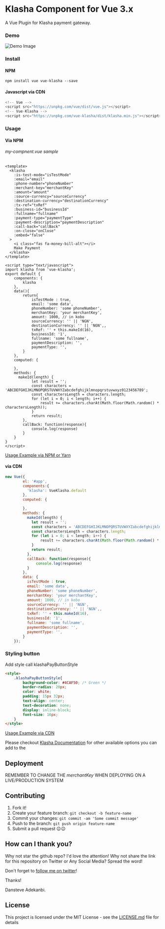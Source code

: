 # Klasha Component for Vue 3.x

A Vue Plugin for Klasha payment gateway.

### Demo

![Demo Image](vue-klasha.png?raw=true "Demo Image")

### Install

#### NPM

```
npm install vue vue-klasha --save
```

#### Javascript via CDN

```javascript 1.8
<!-- Vue -->
<script src="https://unpkg.com/vue/dist/vue.js"></script>
<!-- Vue-Klasha -->
<script src="https://unpkg.com/vue-klasha/dist/klasha.min.js"></script>
```

### Usage

#### Via NPM

###### my-compnent.vue sample

```vue
<template>
  <klasha
    :is-test-mode="isTestMode"
    :email="email"
    :phone-number="phoneNumber"
    :merchant-key="merchantKey"
    :amount="amount"
    :source-currency="sourceCurrency"
    :destination-currency="destinationCurrency"
    :tx-ref="txRef"
    :business-id="businessId"
    :fullname="fullname"
    :payment-type="paymentType"
    :payment-description="paymentDescription"
    :call-back="callBack"
    :on-close="onClose"
    :embed="false"
  >
    <i class="fas fa-money-bill-alt"></i>
    Make Payment
  </klasha>
</template>

<script type="text/javascript">
import klasha from 'vue-klasha';
export default {
    components: {
        klasha
    },
    data(){
        return{
            isTestMode : true,
            email: 'some data',
            phoneNumber: 'some phoneNumber',
            merchantKey: 'your merchantKey',
            amount: 1000, // in kobo
            sourceCurrency: '' || 'NGN',
            destinationCurrency: '' || 'NGN',,
            txRef: '' + this.makeId(16),
            businessId: '1',
            fullname: 'some fullname',
            paymentDescription: '',
            paymentType: '',
        }
    },
    computed: {

    },
    methods: {
      makeId(length) {
            let result = '';
            const characters = 'ABCDEFGHIJKLMNOPQRSTUVWXYZabcdefghijklmnopqrstuvwxyz0123456789';
            const charactersLength = characters.length;
            for (let i = 0; i < length; i++) {
                result += characters.charAt(Math.floor(Math.random() * charactersLength));
            }
            return result;
        },
        callBack: function(response){
            console.log(response)
        }
    }
}
</script>
```

[Usage Example via NPM or Yarn](examples/commonjs/App.vue)

#### via CDN

```javascript 1.8
new Vue({
        el: '#app',
        components:{
          'klasha': VueKlasha.default
        },
        computed: {

        },
        methods: {
          makeId(length) {
            let result = '';
            const characters = 'ABCDEFGHIJKLMNOPQRSTUVWXYZabcdefghijklmnopqrstuvwxyz0123456789';
            const charactersLength = characters.length;
            for (let i = 0; i < length; i++) {
                result += characters.charAt(Math.floor(Math.random() * charactersLength));
            }
            return result;
          },
          callBack: function(response){
              console.log(response)
          }
        },
        data: {
          isTestMode : true,
          email: 'some data',
          phoneNumber: 'some phoneNumber',
          merchantKey: 'your merchantKey',
          amount: 1000, // in kobo
          sourceCurrency: '' || 'NGN',
          destinationCurrency: '' || 'NGN',,
          txRef: '' + this.makeId(16),
          businessId: '1',
          fullname: 'some fullname',
          paymentDescription: '',
          paymentType: '',
        }
    });
```

### Styling button

Add style call klashaPayButtonStyle

``` html
<style>
    .klashaPayButtonStyle{
        background-color: #4CAF50; /* Green */
        border-radius: 20px;
        color: white;
        padding: 15px 32px;
        text-align: center;
        text-decoration: none;
        display: inline-block;
        font-size: 16px;
    }
</style>

```

[Usage Example via CDN](examples/index.html)

Please checkout [Klasha Documentation](https://documenter.getpostman.com/view/8963555/TzJoFgHh) for other available options you can add to the

## Deployment

REMEMBER TO CHANGE THE *merchantKey* WHEN DEPLOYING ON A LIVE/PRODUCTION SYSTEM

## Contributing

1. Fork it!
2. Create your feature branch: `git checkout -b feature-name`
3. Commit your changes: `git commit -am 'Some commit message'`
4. Push to the branch: `git push origin feature-name`
5. Submit a pull request 😉😉

## How can I thank you?

Why not star the github repo? I'd love the attention! Why not share the link for this repository on Twitter or Any Social Media? Spread the word!

Don't forget to [follow me on twitter](https://twitter.com/dansteveade)!

Thanks!

Dansteve Adekanbi.

## License

This project is licensed under the MIT License - see the [LICENSE.md](LICENSE) file for details
